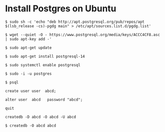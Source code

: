 
# Install Postgres on Ubuntu

`$ sudo sh -c 'echo "deb http://apt.postgresql.org/pub/repos/apt $(lsb_release -cs)-pgdg main" > /etc/apt/sources.list.d/pgdg.list'`

`$ wget --quiet -O - https://www.postgresql.org/media/keys/ACCC4CF8.asc | sudo apt-key add -'`

`$ sudo apt-get update`

`$ sudo apt-get install postgresql-14`

`$ sudo systemctl enable postgresql`


`$ sudo -i -u postgres`

`$ psql`

`create user user  abcd;`

`alter user  abcd   password "abcd";`

`quit`

`createdb -D abcd -O abcd -U abcd`

`$ createdb -O abcd abcd`
